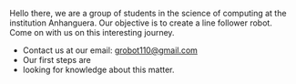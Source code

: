 Hello there, we are a group of students in the science of computing at the institution Anhanguera.
Our objective is to create a line follower robot. Come on with us on this interesting journey.
- Contact us at our email: grobot110@gmail.com
- Our first steps are
- looking for knowledge about this matter.  
